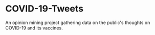 # COVID-19-Tweets
An opinion mining project gathering data on the public's thoughts on COVID-19 and its vaccines.
